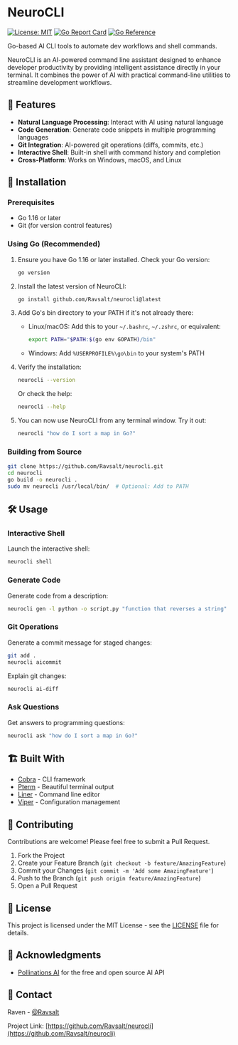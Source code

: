 # NeuroCLI

[![License: MIT](https://img.shields.io/badge/License-MIT-yellow.svg)](https://opensource.org/licenses/MIT)
[![Go Report Card](https://goreportcard.com/badge/github.com/Ravsalt/neurocli)](https://goreportcard.com/report/github.com/Ravsalt/neurocli)
[![Go Reference](https://pkg.go.dev/badge/github.com/Ravsalt/neurocli.svg)](https://pkg.go.dev/github.com/Ravsalt/neurocli)

Go-based AI CLI tools to automate dev workflows and shell commands.

NeuroCLI is an AI-powered command line assistant designed to enhance developer productivity by providing intelligent assistance directly in your terminal. It combines the power of AI with practical command-line utilities to streamline development workflows.

## 🌟 Features

- **Natural Language Processing**: Interact with AI using natural language
- **Code Generation**: Generate code snippets in multiple programming languages
- **Git Integration**: AI-powered git operations (diffs, commits, etc.)
- **Interactive Shell**: Built-in shell with command history and completion
- **Cross-Platform**: Works on Windows, macOS, and Linux

## 🚀 Installation

### Prerequisites

- Go 1.16 or later
- Git (for version control features)

### Using Go (Recommended)

1. Ensure you have Go 1.16 or later installed. Check your Go version:
   ```bash
   go version
   ```

2. Install the latest version of NeuroCLI:
   ```bash
   go install github.com/Ravsalt/neurocli@latest
   ```

3. Add Go's bin directory to your PATH if it's not already there:
   - Linux/macOS: Add this to your `~/.bashrc`, `~/.zshrc`, or equivalent:
     ```bash
     export PATH="$PATH:$(go env GOPATH)/bin"
     ```
   - Windows: Add `%USERPROFILE%\go\bin` to your system's PATH

4. Verify the installation:
   ```bash
   neurocli --version
   ```
   Or check the help:
   ```bash
   neurocli --help
   ```

5. You can now use NeuroCLI from any terminal window. Try it out:
   ```bash
   neurocli "how do I sort a map in Go?"
   ```

### Building from Source

```bash
git clone https://github.com/Ravsalt/neurocli.git
cd neurocli
go build -o neurocli .
sudo mv neurocli /usr/local/bin/  # Optional: Add to PATH
```

## 🛠️ Usage

### Interactive Shell

Launch the interactive shell:

```bash
neurocli shell
```

### Generate Code

Generate code from a description:

```bash
neurocli gen -l python -o script.py "function that reverses a string"
```

### Git Operations

Generate a commit message for staged changes:

```bash
git add .
neurocli aicommit
```

Explain git changes:

```bash
neurocli ai-diff
```

### Ask Questions

Get answers to programming questions:

```bash
neurocli ask "how do I sort a map in Go?"
```

## 🏗️ Built With

- [Cobra](https://github.com/spf13/cobra) - CLI framework
- [Pterm](https://github.com/pterm/pterm) - Beautiful terminal output
- [Liner](https://github.com/peterh/liner) - Command line editor
- [Viper](https://github.com/spf13/viper) - Configuration management

## 🤝 Contributing

Contributions are welcome! Please feel free to submit a Pull Request.

1. Fork the Project
2. Create your Feature Branch (`git checkout -b feature/AmazingFeature`)
3. Commit your Changes (`git commit -m 'Add some AmazingFeature'`)
4. Push to the Branch (`git push origin feature/AmazingFeature`)
5. Open a Pull Request

## 📝 License

This project is licensed under the MIT License - see the [LICENSE](LICENSE) file for details.

## 👏 Acknowledgments

- [Pollinations AI](https://github.com/pollinations/pollinations) for the free and open source AI API

## 📧 Contact

Raven - [@Ravsalt](https://github.com/Ravsalt)

Project Link: [https://github.com/Ravsalt/neurocli](https://github.com/Ravsalt/neurocli)

